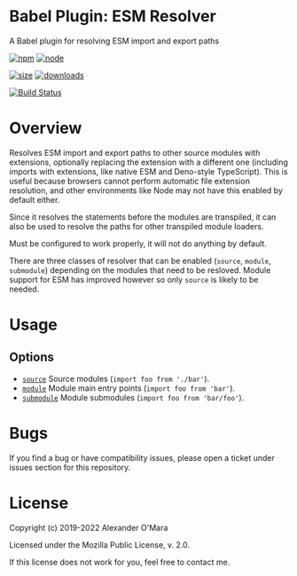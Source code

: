# Babel Plugin: ESM Resolver

A Babel plugin for resolving ESM import and export paths

[![npm](https://img.shields.io/npm/v/babel-plugin-esm-resolver.svg)](https://npmjs.com/package/babel-plugin-esm-resolver)
[![node](https://img.shields.io/node/v/babel-plugin-esm-resolver.svg)](https://nodejs.org)

[![size](https://packagephobia.now.sh/badge?p=babel-plugin-esm-resolver)](https://packagephobia.now.sh/result?p=babel-plugin-esm-resolver)
[![downloads](https://img.shields.io/npm/dm/babel-plugin-esm-resolver.svg)](https://npmcharts.com/compare/babel-plugin-esm-resolver?minimal=true)

[![Build Status](https://github.com/AlexanderOMara/babel-plugin-esm-resolver/workflows/main/badge.svg?branch=master)](https://github.com/AlexanderOMara/babel-plugin-esm-resolver/actions?query=workflow%3Amain+branch%3Amaster)


# Overview

Resolves ESM import and export paths to other source modules with extensions, optionally replacing the extension with a different one (including imports with extensions, like native ESM and Deno-style TypeScript). This is useful because browsers cannot perform automatic file extension resolution, and other environments like Node may not have this enabled by default either.

Since it resolves the statements before the modules are transpiled, it can also be used to resolve the paths for other transpiled module loaders.

Must be configured to work properly, it will not do anything by default.

There are three classes of resolver that can be enabled (`source`, `module`, `submodule`) depending on the modules that need to be resloved. Module support for ESM has improved however so only `source` is likely to be needed.


# Usage

## Options

-   [`source`](options/source.md) Source modules (`import foo from './bar'`).
-   [`module`](options/module.md) Module main entry points (`import foo from 'bar'`).
-   [`submodule`](options/submodule.md) Module submodules (`import foo from 'bar/foo'`).


# Bugs

If you find a bug or have compatibility issues, please open a ticket under issues section for this repository.


# License

Copyright (c) 2019-2022 Alexander O'Mara

Licensed under the Mozilla Public License, v. 2.0.

If this license does not work for you, feel free to contact me.
